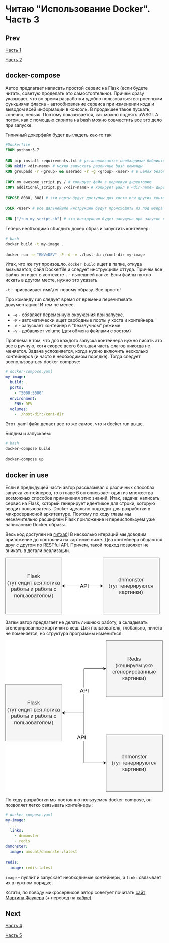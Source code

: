# Читаю "Использование Docker". Часть 3

## Prev
[Часть 1](https://ikintosh.github.io/2020/03/19/docker.html)

[Часть 2](https://ikintosh.github.io/2020/04/03/docker_2.html)


## docker-compose

Автор предлагает написать простой сервис на Flask (если будете читать, советую проделать это самостоятельно). Причем сразу указывает, что во время разработки удобно пользоваться встроенными функциями фласка - автообновление сервиса при изменении кода и выводом всей информации в консоль. В продакшен такое пускать, конечно, нельзя. Поэтому показывается, как можно поднять uWSGI. А потом, как с помощью скрипта на bash можно совместить все это дело при запуске.

Типичный докерфайл будет выглядеть как-то так

```Dockerfile
#Dockerfile
FROM python:3.7

RUN pip install requirements.txt # устанавливаются необходимые библиотеки
RUN mkdir <dir-name> # можно запускать различные bash команды
RUN groupadd -r <group> && useradd -r -g <group> <user> # в целях безопастности всегда стоит создавать юзера от которого и будет проводиться запуск контейнера!

COPY my_awesome_script.py / # копирует файл в корневую директорию
COPY additional_script.py /<dir-name> # копирует файл в <dir-name> директорию

EXPOSE 8080, 8081 # эти порты будут доступны для хоста или других контейнеров

USER <user> # все дальнейшие инструкции будут происходить из под юзера <user>, а не root

CMD ["/run_my_script.sh"] # эта инструкция будет запущена при запуске контейнера
```

Теперь необъодимо сбилдить докер образ и запустить контейнер:
```bash
# bash
docker build -t my-image .

docker run -e "ENV=DEV" -P -d -v ./host-dir:/cont-dir my-image
```
Итак, что же тут произошло. `docker build` ищет в папке, откуда вызывается, файл Dockerfile и следует инструкциям оттуда. Причем все файлы он ищет в контексте `.` - нынешней папке. Если файлы нужно искать в другом месте, нужно это указать. 

`-t` - присваивает имя\тег новому образу. Все просто!

Про команду run следует время от времени перечитывать документацию! И тем не менее. 

- `-e` - обявляет переменную окружения при запуске.
- `-P` - автоматически ищет свободные порты у хоста и контейнера.
- `-d` - запускает контейнер в "беззвучном" режиме.
- `-v` - добавляет volume (для обмена файлами с хостом)

Проблема в том, что для каждого запуска контейнера нужно писать это все в ручную, хотя скорее всего большая часть флагов никогда не меняется. Задача усложняется, когда нужно включить несколько контейнеров (и часто в необходимом порядке). Тогда следует воспользоваться docker-compose:

```yaml
# docker-compose.yaml
my-image:  
  build: . 
  ports:
    - "5000:5000"
  environment:
    ENV: DEV
  volumes:
    - ./host-dir:/cont-dir
```
Этот .yaml файл делает все то же самое, что и docker run выше.

Билдим и запускаем:

```bash
# bash
docker-compose build

docker-compose up
```

## docker in use

Если в предыдущей части автор рассказывал о различных способах запуска контейнеров, то в главе 6 он описывает один из множества возможных способов применения этих знаний. Итак, задача: написать сервис на Flask, который генерирует идентикон для строки, которую вводит пользователь.
Docker идеально подходит для разработки в микросервисной архитектуре. Поэтому по ходу главы мы незначительно расширяем Flask приложение и переиспользуем уже написанные Docker образы. 

Весь код доступен на [гитхаб](https://github.com/using-docker/creating-a-simple-web-app)! В несколько итераций мы доводим приложение до состояния на картинке ниже. Два контейнера общаются друг с другом по RESTful API. Причем, такой подход позволяет не вникать в детали реализации.

![](/images/docker_3_1.png "iteration 1")

Затем автор предлагает не делать лишнюю работу, а складывать сгенерированные картинки в кеш. Для пользователя, глобально, ничего не поменяется, но структура программы измениться.

![](/images/docker_3_2.png "iteration 2")

По ходу разработки мы постоянно пользуемся docker-compose, он позволяет легко связывать контейнеры:

```yaml
# docker-compose.yaml
my-image:
  ...
  links:
    - dnmonster
    - redis
dnmonster:
  image: amouat/dnmonster:latest
  
redis:
  image: redis:latest
```

`image` - пуллит и запускает необходимые контейнеры, а `links` связывает их в нужном порядке.  

Кстати, по поводу микросервисов автор советует почитать [сайт Мартина Фаулера](https://martinfowler.com/articles/microservices.html) (+ перевод на [хабре](https://habr.com/ru/post/249183/)).

## Next
[Часть 4](https://ikintosh.github.io/2020/05/02/docker_4.html)

[Часть 5](https://ikintosh.github.io/2020/06/04/docker_5.html)
